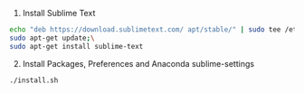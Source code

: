 1) Install Sublime Text
```bash
echo "deb https://download.sublimetext.com/ apt/stable/" | sudo tee /etc/apt/sources.list.d/sublime-text.list;\
sudo apt-get update;\
sudo apt-get install sublime-text
```

2) Install Packages, Preferences and Anaconda sublime-settings 
```bash
./install.sh
```